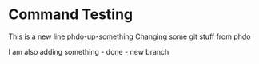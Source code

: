 # Command Testing

This is a new line phdo-up-something
Changing some git stuff from phdo


I am also adding something - done - new branch